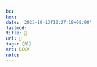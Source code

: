 ```yaml
---
bc:
hex:
date: '2025-10-13T10:27:18+08:00'
lastmod:
title: 􂘣
url: 􂘣
tags: [飢]
src: DCCV
note:
---
```

